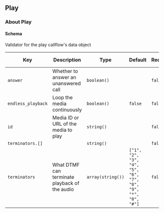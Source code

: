 ## Play

### About Play

#### Schema

Validator for the play callflow's data object



Key | Description | Type | Default | Required | Support Level
--- | ----------- | ---- | ------- | -------- | -------------
`answer` | Whether to answer an unanswered call | `boolean()` |   | `false` |  
`endless_playback` | Loop the media continuously | `boolean()` | `false` | `false` |  
`id` | Media ID or URL of the media to play | `string()` |   | `false` |  
`terminators.[]` |   | `string()` |   | `false` |  
`terminators` | What DTMF can terminate playback of the audio | `array(string())` | `["1", "2", "3", "4", "5", "6", "7", "8", "9", "*", "0", "#"]` | `false` |  



